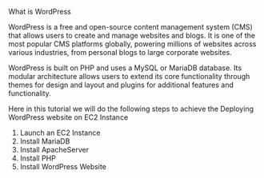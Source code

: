 What is WordPress

WordPress is a free and open-source content management system (CMS) that allows users to create and manage websites and blogs.
It is one of the most popular CMS platforms globally, powering millions of websites across various industries, from personal blogs to large corporate websites.

WordPress is built on PHP and uses a MySQL or MariaDB database. Its modular architecture allows users to extend its core functionality through themes for design and 
layout and plugins for additional features and functionality.

Here in this tutorial we will do the following steps to achieve the Deploying WordPress website on EC2 Instance
1. Launch an EC2 Instance
2. Install MariaDB
3. Install ApacheServer
4. Install PHP
5. Install WordPress Website
